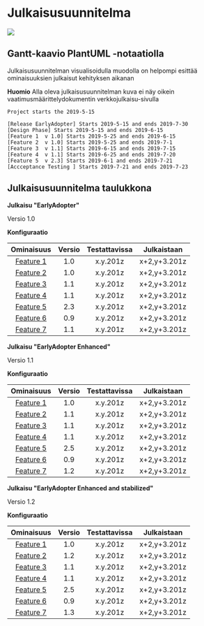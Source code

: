 # Julkaisusuunnitelma

[![](http://img.youtube.com/vi/ggFEhR3OZsk/0.jpg)](http://www.youtube.com/watch?v=ggFEhR3OZsk "")




## Gantt-kaavio PlantUML -notaatiolla

Julkaisusuunnitelman visualisoidulla muodolla on helpompi esittää ominaisuuksien julkaisut kehityksen aikanan

**Huomio** Alla oleva julkaisusuunnitelman kuva ei näy oikein vaatimusmäärittelydokumentin verkkojulkaisu-sivulla

```plantuml
Project starts the 2019-5-15

[Release EarlyAdopter] Starts 2019-5-15 and ends 2019-7-30 
[Design Phase] Starts 2019-5-15 and ends 2019-6-15
[Feature 1  v 1.0] Starts 2019-5-25 and ends 2019-6-15
[Feature 2  v 1.0] Starts 2019-5-25 and ends 2019-7-1
[Feature 3  v 1.1] Starts 2019-6-15 and ends 2019-7-15
[Feature 4  v 1.1] Starts 2019-6-25 and ends 2019-7-20
[Feature 5  v 2.3] Starts 2019-6-1 and ends 2019-7-21
[Accceptance Testing ] Starts 2019-7-21 and ends 2019-7-23
```


## Julkaisusuunnitelma taulukkona

**Julkaisu "EarlyAdopter"**

Versio 1.0

**Konfiguraatio**

| Ominaisuus | Versio | Testattavissa | Julkaistaan |
|:-:|:-:|:-:|:-:|
| [Feature 1]() | 1.0 | x.y.201z | x+2,y+3.201z |
| [Feature 2]() | 1.0 | x.y.201z | x+2,y+3.201z |
| [Feature 3]() | 1.1 | x.y.201z | x+2,y+3.201z |
| [Feature 4]() | 1.1 | x.y.201z | x+2,y+3.201z |
| [Feature 5]() | 2.3 | x.y.201z | x+2,y+3.201z |
| [Feature 6]() | 0.9 | x.y.201z | x+2,y+3.201z |
| [Feature 7]() | 1.1 | x.y.201z | x+2,y+3.201z |


**Julkaisu "EarlyAdopter Enhanced"**

Versio 1.1

**Konfiguraatio**

| Ominaisuus | Versio | Testattavissa | Julkaistaan |
|:-:|:-:|:-:|:-:|
| [Feature 1]() | 1.0 | x.y.201z | x+2,y+3.201z |
| [Feature 2]() | 1.1 | x.y.201z | x+2,y+3.201z |
| [Feature 3]() | 1.1 | x.y.201z | x+2,y+3.201z |
| [Feature 4]() | 1.1 | x.y.201z | x+2,y+3.201z |
| [Feature 5]() | 2.5 | x.y.201z | x+2,y+3.201z |
| [Feature 6]() | 0.9 | x.y.201z | x+2,y+3.201z |
| [Feature 7]() | 1.2 | x.y.201z | x+2,y+3.201z |


**Julkaisu "EarlyAdopter Enhanced and stabilized"**

Versio 1.2

**Konfiguraatio**

| Ominaisuus | Versio | Testattavissa | Julkaistaan |
|:-:|:-:|:-:|:-:|
| [Feature 1]() | 1.0 | x.y.201z | x+2,y+3.201z |
| [Feature 2]() | 1.2 | x.y.201z | x+2,y+3.201z |
| [Feature 3]() | 1.1 | x.y.201z | x+2,y+3.201z |
| [Feature 4]() | 1.1 | x.y.201z | x+2,y+3.201z |
| [Feature 5]() | 2.5 | x.y.201z | x+2,y+3.201z |
| [Feature 6]() | 0.9 | x.y.201z | x+2,y+3.201z |
| [Feature 7]() | 1.3 | x.y.201z | x+2,y+3.201z |

